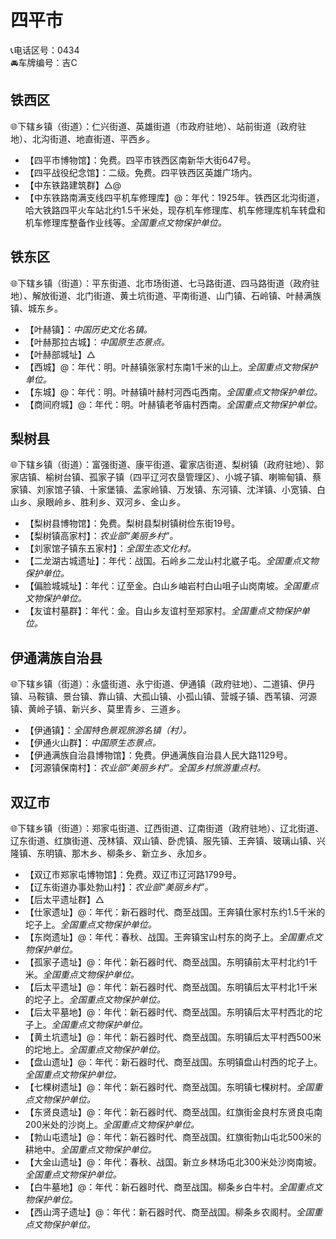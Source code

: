 # 四平市    
📞电话区号：0434  
🚘车牌编号：吉C  

## 铁西区  
🌐下辖乡镇（街道）：仁兴街道、英雄街道（市政府驻地）、站前街道（政府驻地）、北沟街道、地直街道、平西乡。    
  
* 【四平市博物馆】：免费。四平市铁西区南新华大街647号。   
* 【四平战役纪念馆】：二级。免费。四平铁西区英雄广场内。   
* 【中东铁路建筑群】△@  
* 【中东铁路南满支线四平机车修理库】@：年代：1925年。铁西区北沟街道，哈大铁路四平火车站北约1.5千米处，现存机车修理库、机车修理库机车转盘和机车修理库整备作业线等。*全国重点文物保护单位。*  

## 铁东区  
🌐下辖乡镇（街道）：平东街道、北市场街道、七马路街道、四马路街道（政府驻地）、解放街道、北门街道、黄土坑街道、平南街道、山门镇、石岭镇、叶赫满族镇、城东乡。    
  
* 【叶赫镇】：*中国历史文化名镇。*  
* 【叶赫那拉古城】：*中国原生态景点。*  
* 【叶赫部城址】△  
* 【西城】@：年代：明。叶赫镇张家村东南1千米的山上。*全国重点文物保护单位。*  
* 【东城】@：年代：明。叶赫镇叶赫村河西屯西南。*全国重点文物保护单位。*  
* 【商间府城】@：年代：明。叶赫镇老爷庙村西南。*全国重点文物保护单位。*  
  
## 梨树县  
🌐下辖乡镇（街道）：富强街道、康平街道、霍家店街道、梨树镇（政府驻地）、郭家店镇、榆树台镇、孤家子镇（四平辽河农垦管理区）、小城子镇、喇嘛甸镇、蔡家镇、刘家馆子镇、十家堡镇、孟家岭镇、万发镇、东河镇、沈洋镇、小宽镇、白山乡、泉眼岭乡、胜利乡、双河乡、金山乡。    
  
* 【梨树县博物馆】：免费。梨树县梨树镇树俭东街19号。   
* 【梨树镇高家村】：*农业部“美丽乡村”。*  
* 【刘家馆子镇东五家村】：*全国生态文化村。*  
* 【二龙湖古城遗址】：年代：战国。石岭乡二龙山村北崴子屯。*全国重点文物保护单位。*  
* 【偏脸城城址】：年代：辽至金。白山乡岫岩村白山咀子山岗南坡。*全国重点文物保护单位。*  
* 【友谊村墓群】：年代：金。自山乡友谊村至郑家村。*全国重点文物保护单位。*  

## 伊通满族自治县  
🌐下辖乡镇（街道）：永盛街道、永宁街道、伊通镇（政府驻地）、二道镇、伊丹镇、马鞍镇、景台镇、靠山镇、大孤山镇、小孤山镇、营城子镇、西苇镇、河源镇、黄岭子镇、新兴乡、莫里青乡、三道乡。    
  
* 【伊通镇】：*全国特色景观旅游名镇（村）。*  
* 【伊通火山群】：*中国原生态景点。*  
* 【伊通满族自治县博物馆】：免费。伊通满族自治县人民大路1129号。   
* 【河源镇保南村】：*农业部“美丽乡村”。全国乡村旅游重点村。*  

## 双辽市  
🌐下辖乡镇（街道）：郑家屯街道、辽西街道、辽南街道（政府驻地）、辽北街道、辽东街道、红旗街道、茂林镇、双山镇、卧虎镇、服先镇、王奔镇、玻璃山镇、兴隆镇、东明镇、那木乡、柳条乡、新立乡、永加乡。    
  
* 【双辽市郑家屯博物馆】：免费。双辽市辽河路1799号。   
* 【辽东街道办事处勃山村】：*农业部“美丽乡村”。*  
* 【后太平遗址群】△  
* 【仕家遗址】@：年代：新石器时代、商至战国。王奔镇仕家村东约1.5千米的坨子上。*全国重点文物保护单位。*  
* 【东岗遗址】@：年代：春秋、战国。王奔镇宝山村东的岗子上。*全国重点文物保护单位。*  
* 【孤家子遗址】@：年代：新石器时代、商至战国。东明镇前太平村北约1千米。*全国重点文物保护单位。*  
* 【后太平遗址】@：年代：新石器时代、商至战国。东明镇后太平村北1千米的坨子上。*全国重点文物保护单位。*  
* 【后太平墓地】@：年代：新石器时代、商至战国。东明镇后太平村西北的坨子上。*全国重点文物保护单位。*  
* 【黄土坑遗址】@：年代：新石器时代、商至战国。东明镇后太平村西500米的坨地上。*全国重点文物保护单位。*  
* 【盘山遗址】@：年代：新石器时代、商至战国。东明镇盘山村西的坨子上。*全国重点文物保护单位。*  
* 【七棵树遗址】@：年代：新石器时代、商至战国。东明镇七棵树村。*全国重点文物保护单位。*  
* 【东贤良遗址】@：年代：新石器时代、商至战国。红旗街金良村东贤良屯南200米处的沙岗上。*全国重点文物保护单位。*  
* 【勃山屯遗址】@：年代：新石器时代、商至战国。红旗街勃山屯北500米的耕地中。*全国重点文物保护单位。*  
* 【大金山遗址】@：年代：春秋、战国。新立乡林场屯北300米处沙岗南坡。*全国重点文物保护单位。*  
* 【白牛墓地】@：年代：新石器时代、商至战国。柳条乡白牛村。*全国重点文物保护单位。*  
* 【西山湾子遗址】@：年代：新石器时代、商至战国。柳条乡农阁村。*全国重点文物保护单位。*  